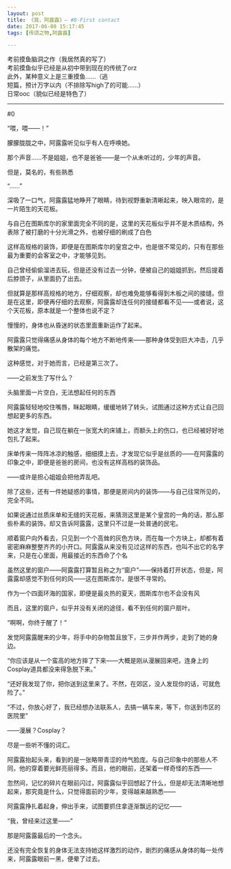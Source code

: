 ```yaml
---
layout: post
title: 《我，阿露露》— #0-First contact
date: 2017-06-08 15:17:45
tags: [传颂之物,阿露露]

---
```

考前摸鱼脑洞之作（我居然真的写了）  
考前摸鱼似乎已经是从初中带到现在的传统了orz  
此外，某种意义上是三重摸鱼……（逃  
短篇，预计万字以内（不排除写high了的可能……）  
日常ooc（貌似已经是特色了）  

------------------------  

#0

“喂，喂——！”

朦朦胧胧之中，阿露露听见似乎有人在呼唤她。

那个声音……不是姐姐，也不是爸爸——是一个从未听过的，少年的声音。

但是，莫名的，有些熟悉

“……”

深吸了一口气，阿露露猛地睁开了眼睛，待到视野重新清晰起来，映入眼帘的，是一片陌生的天花板。

与自己在图斯库尔的家里面完全不同的是，这里的天花板似乎并不是木质结构，外表除了被打磨的十分光滑之外，也被仔细的刷成了白色

这样高规格的装饰，即便是在图斯库尔的皇宫之中，也是很不常见的，只有在那些最为重要的会客室之中，才能够见到。

自己曾经偷偷溜进去玩，但是还没有过去一分钟，便被自己的姐姐抓到，然后提着后脖颈子，从里面扔了出去。

但就算是那样高规格的地方，仔细观察，却也难免能够看得到木板之间的接缝。但是在这里，即便再仔细的去观察，阿露露却连任何的接缝都看不见——或者说，这个天花板，原本就是一个整体也说不定？

慢慢的，身体也从昏迷的状态里面重新运作了起来。

阿露露只觉得痛感从身体的每个地方不断地传来——那种身体受到巨大冲击，几乎散架的痛觉。

这种感觉，对于她而言，已经是第三次了。

——之前发生了写什么？

头脑里面一片空白，无法想起任何的东西

阿露露轻轻地咬住嘴唇，眯起眼睛，缓缓地转了转头，试图通过这种方式让自己回想起更多的东西。

她这才发觉，自己现在躺在一张宽大的床铺上，而额头上的伤口，也已经被好好地包扎了起来。

床单传来一阵阵冰凉的触感，细细摸上去，才发现它似乎是丝质的——在阿露露的印象之中，即便是爸爸的房间，也没有这样高档的装饰品。

——或许是担心姐姐会把他弄乱吧。

除了这些，还有一件她疑惑的事情，那便是房间内的装饰——与自己往常所见的，完全不同。

如果说通过丝质床单和无缝的天花板，来猜测这里是某个皇宫的一角的话，那么那些朴素的装饰，却又告诉阿露露，这里只不过是一处普通的民宅。

顺着窗户向外看去，只见到一个个高耸的灰色方块，而在每一个方块上，却都有着密密麻麻整整齐齐的小开口。阿露露从来没有见过这样的东西，也叫不出它的名字来，只是在心里面，用最接近的东西命了个名

虽然这里的窗户——阿露露打算暂且称之为“窗户”——保持着打开状态，但是，阿露露却感觉不到任何的风——这在图斯库尔，是很不寻常的。

作为一个四面环海的国家，即便是最炎热的夏天，图斯库尔也不会没有风

而且，这里的窗户，似乎并没有关闭的途径，看不到任何的窗户扇叶。

“啊啊，你终于醒了！”

发觉阿露露醒来的少年，将手中的杂物暂且放下，三步并作两步，走到了她的身边。

“你应该是从一个蛮高的地方摔了下来——大概是刚从漫展回来吧，连身上的Cosplay道具都没来得急脱下来。”

“还好我发现了你，把你送到这里来了。不然，在郊区，没人发现你的话，可就危险了。”

“不过，你放心好了，我已经想办法联系人，去搞一辆车来，等下，你送到市区的医院里”

——漫展？Cosplay？

尽是一些听不懂的词汇。

阿露露抬起头来，看到的是一张略带青涩的帅气脸庞。与自己印象中的那些人不同，他的穿着要光鲜亮丽得多。而且，他的眼前，还架着一样奇怪的东西——

忽然间，记忆的碎片在眼前闪过，阿露露似乎回想起了什么，但是却无法清晰地想起来，那究竟是什么，只觉得面前的少年，变得越来越熟悉——

阿露露挣扎着起身，伸出手来，试图要抓住拿逐渐飘远的记忆——

“我，曾经来过这里——”

那是阿露露最后的一个念头。

还没有完全恢复的身体无法支持她这样激烈的动作，剧烈的痛感从身体的每一处传来，阿露露眼前一黑，便晕了过去。